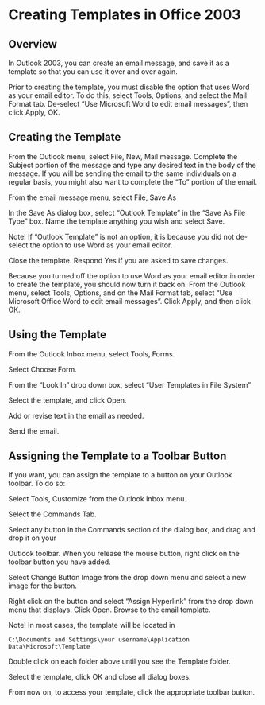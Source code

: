 # Creating Templates in Office 2003

Overview
--------

In Outlook 2003, you can create an email message, and save it as a template so that you can use it over and over again.

Prior to creating the template, you must disable the option that uses Word as your email editor. To do this, select Tools, Options, and select the Mail Format tab. De-select “Use Microsoft Word to edit email messages”, then click Apply, OK.

Creating the Template
---------------------

From the Outlook menu, select File, New, Mail message. Complete the Subject portion of the message and type any desired text in the body of the message. If you will be sending the email to the same individuals on a regular basis, you might also want to complete the “To” portion of the email.

From the email message menu, select File, Save As

In the Save As dialog box, select “Outlook Template” in the “Save As File Type” box. Name the template anything you wish and select Save. 

Note! If “Outlook Template” is not an option, it is because you did not de-select the option to use Word as your email editor.

Close the template. Respond Yes if you are asked to save changes.

Because you turned off the option to use Word as your email editor in order to create the template, you should now turn it back on. From the Outlook menu, select Tools, Options, and on the Mail Format tab, select “Use Microsoft Office Word to edit email messages”. Click Apply, and then click OK.

Using the Template
------------------

From the Outlook Inbox menu, select Tools, Forms.

Select Choose Form.

From the “Look In” drop down box, select “User Templates in File System”

Select the template, and click Open.

Add or revise text in the email as needed.

Send the email.

Assigning the Template to a Toolbar Button
------------------------------------------

If you want, you can assign the template to a button on your Outlook toolbar. To do so:

Select Tools, Customize from the Outlook Inbox menu.

Select the Commands Tab.

Select any button in the Commands section of the dialog box, and drag and drop it on your

Outlook toolbar. When you release the mouse button, right click on the toolbar button you have added.

Select Change Button Image from the drop down menu and select a new image for the button.

Right click on the button and select “Assign Hyperlink” from the drop down menu that displays. Click Open. Browse to the email template.

Note! In most cases, the template will be located in

````
C:\Documents and Settings\your username\Application Data\Microsoft\Template
````
 
Double click on each folder above until you see the Template folder.

Select the template, click OK and close all dialog boxes.

From now on, to access your template, click the appropriate toolbar button.

